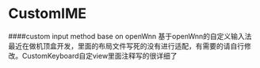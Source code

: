 # CustomIME
####custom input method base on openWnn
基于openWnn的自定义输入法
最近在做机顶盒开发，里面的布局文件写死的没有进行适配，有需要的请自行修改。CustomKeyboard自定view里面注释写的很详细了
